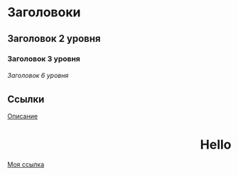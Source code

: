  # Заголовоки

## Заголовок 2 уровня 
### Заголовок 3 уровня 
###### Заголовок 6 уровня 
## Ссылки
[Описание](https://ru.wikipedia.org/wiki/%D0%97%D0%B0%D0%B3%D0%BB%D0%B0%D0%B2%D0%BD%D0%B0%D1%8F_%D1%81%D1%82%D1%80%D0%B0%D0%BD%D0%B8%D1%86%D0%B0)
<h1 align="right">Hello</h1>
<a  href="https://ru.wikipedia.org/wiki/%D0%97%D0%B0%D0%B3%D0%BB%D0%B0%D0%B2%D0%BD%D0%B0%D1%8F_%D1%81%D1%82%D1%80%D0%B0%D0%BD%D0%B8%D1%86%D0%B0" title="Описание ссылки">Моя ссылка</a>
